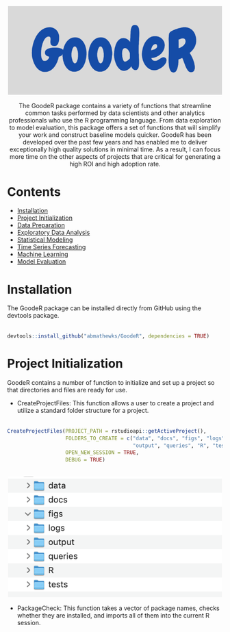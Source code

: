 
<p align = "center">
  <img width = "500" src = "https://github.com/abmathewks/GoodeR/blob/main/images/Logo.png">
</p>

<p align = "center">
  The GoodeR package contains a variety of functions that streamline common tasks performed by data scientists and
  other analytics professionals who use the R programming language. From data exploration to model evaluation, this 
  package offers a set of functions that will simplify your work and construct baseline models quicker. GoodeR has 
  been developed over the past few years and has enabled me to deliver exceptionally high quality solutions in minimal 
  time. As a result, I can focus more time on the other aspects of projects that are critical for generating a high ROI 
  and high adoption rate.
</p>


# Contents

- [Installation](#installation)
- [Project Initialization](#project-initialization)
- [Data Preparation](#data-preparation)
- [Exploratory Data Analysis](#exploratory-data-analysis)
- [Statistical Modeling](#statistical-modeling)
- [Time Series Forecasting](#time-series-forecasting)
- [Machine Learning](#machine-learning)
- [Model Evaluation](#model-evaluation)


# Installation

The GoodeR package can be installed directly from GitHub using the devtools package. 

```r

devtools::install_github("abmathewks/GoodeR", dependencies = TRUE)

```

# Project Initialization

GoodeR contains a number of function to initialize and set up a project so that directories and files are ready for use.

- CreateProjectFiles: This function allows a user to create a project and utilize a standard folder structure for a project.


```r

CreateProjectFiles(PROJECT_PATH = rstudioapi::getActiveProject(),
                   FOLDERS_TO_CREATE = c("data", "docs", "figs", "logs",
                                         "output", "queries", "R", "tests"),
                   OPEN_NEW_SESSION = TRUE,
                   DEBUG = TRUE)
                               
```

<p align = "center">
  <img width = "500" src = "https://github.com/abmathewks/GoodeR/blob/main/images/FolderStructure.png">
</p>

- PackageCheck: This function takes a vector of package names, checks whether they are installed, and imports all of them into the current R session.

